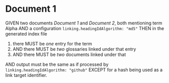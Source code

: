 # Document 1

GIVEN two documents *Document 1* and *Document 2*, both mentioning term Alpha
AND a configuration `linking.headingIdAlgorithm: "md5"`
THEN in the generated index file

1. there MUST be *one* entry for the term
1. AND there MUST be *two* glossaries linked under that entry
1. AND there MUST be *two* documents linked under that

AND output must be the same as if processed by `linking.headingIdAlgorithm: "github"`
EXCEPT for a hash being used as a link target identifier.
